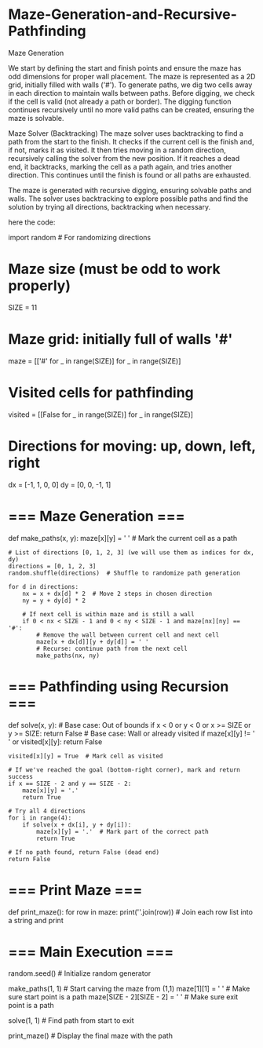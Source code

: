 # Maze-Generation-and-Recursive-Pathfinding
Maze Generation

We start by defining the start and finish points and ensure the maze has odd dimensions for proper wall placement. The maze is represented as a 2D grid, initially filled with walls ('#'). To generate paths, we dig two cells away in each direction to maintain walls between paths. Before digging, we check if the cell is valid (not already a path or border). The digging function continues recursively until no more valid paths can be created, ensuring the maze is solvable.


Maze Solver (Backtracking)
The maze solver uses backtracking to find a path from the start to the finish. It checks if the current cell is the finish and, if not, marks it as visited. It then tries moving in a random direction, recursively calling the solver from the new position. If it reaches a dead end, it backtracks, marking the cell as a path again, and tries another direction. This continues until the finish is found or all paths are exhausted.


The maze is generated with recursive digging, ensuring solvable paths and walls. The solver uses backtracking to explore possible paths and find the solution by trying all directions, backtracking when necessary.


here the code:

 import random  # For randomizing directions

# Maze size (must be odd to work properly)
SIZE = 11

# Maze grid: initially full of walls '#'
maze = [['#' for _ in range(SIZE)] for _ in range(SIZE)]

# Visited cells for pathfinding
visited = [[False for _ in range(SIZE)] for _ in range(SIZE)]

# Directions for moving: up, down, left, right
dx = [-1, 1, 0, 0]
dy = [0, 0, -1, 1]

# === Maze Generation ===
def make_paths(x, y):
    maze[x][y] = ' '  # Mark the current cell as a path

    # List of directions [0, 1, 2, 3] (we will use them as indices for dx, dy)
    directions = [0, 1, 2, 3]
    random.shuffle(directions)  # Shuffle to randomize path generation

    for d in directions:
        nx = x + dx[d] * 2  # Move 2 steps in chosen direction
        ny = y + dy[d] * 2

        # If next cell is within maze and is still a wall
        if 0 < nx < SIZE - 1 and 0 < ny < SIZE - 1 and maze[nx][ny] == '#':
            # Remove the wall between current cell and next cell
            maze[x + dx[d]][y + dy[d]] = ' '
            # Recurse: continue path from the next cell
            make_paths(nx, ny)

# === Pathfinding using Recursion ===
def solve(x, y):
    # Base case: Out of bounds
    if x < 0 or y < 0 or x >= SIZE or y >= SIZE:
        return False
    # Base case: Wall or already visited
    if maze[x][y] != ' ' or visited[x][y]:
        return False

    visited[x][y] = True  # Mark cell as visited

    # If we've reached the goal (bottom-right corner), mark and return success
    if x == SIZE - 2 and y == SIZE - 2:
        maze[x][y] = '.'
        return True

    # Try all 4 directions
    for i in range(4):
        if solve(x + dx[i], y + dy[i]):
            maze[x][y] = '.'  # Mark part of the correct path
            return True

    # If no path found, return False (dead end)
    return False

# === Print Maze ===
def print_maze():
    for row in maze:
        print(''.join(row))  # Join each row list into a string and print

# === Main Execution ===
random.seed()  # Initialize random generator

make_paths(1, 1)  # Start carving the maze from (1,1)
maze[1][1] = ' '  # Make sure start point is a path
maze[SIZE - 2][SIZE - 2] = ' '  # Make sure exit point is a path

solve(1, 1)  # Find path from start to exit

print_maze()  # Display the final maze with the path
       
   
